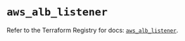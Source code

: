 # `aws_alb_listener`

Refer to the Terraform Registry for docs: [`aws_alb_listener`](https://registry.terraform.io/providers/hashicorp/aws/5.52.0/docs/resources/alb_listener).
